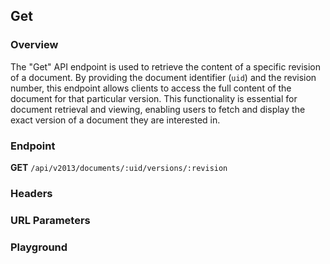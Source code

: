 ## Get

### Overview
The "Get" API endpoint is used to retrieve the content of a specific revision of a document. By providing the document identifier (`uid`) and the revision number, this endpoint allows clients to access the full content of the document for that particular version. This functionality is essential for document retrieval and viewing, enabling users to fetch and display the exact version of a document they are interested in.

### Endpoint
**GET** `/api/v2013/documents/:uid/versions/:revision`

### Headers
<!--@include: @/../components/common/header/realm-accept.md-->

### URL Parameters
<!--@include: @/../components/common/url/uid-revision.md-->

### Playground

<SwaggerUI :swaggerSpecs="swaggerGetSpecs" />